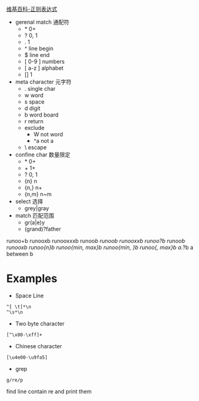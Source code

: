 [维基百科-正则表达式](https://zh.wikipedia.org/wiki/正则表达式)

*   gerenal match 通配符
    *   \*  0+
    *   ?   0, 1
    *   .   1
    *   ^   line begin
    *   $   line end
    *   [ 0-9 ]     numbers
    *   [ a-z ]     alphabet
    *   []  1
*   meta character 元字符
    *   .   single char
    *   w   word
    *   s   space
    *   d   digit
    *   b   word board
    *   r   return
    *   exclude
        *   W       not word
        *   ^a      not a
    *   \   escape        
*   confine char    数量限定
    *   \*      0+
    *   \+      1+
    *   ?       0, 1
    *   {n}     n
    *   {n,}    n+
    *   {n,m}   n~m
*   select  选择
    *   grey|gray
*   match   匹配范围
    *   gr(a|e)y
    *   (grand)?father

runoo+b     runooxb runooxxxb 
runoo*b     runoob  runooxxb
runoo?b     runoob  runooxb
runoo{n}b
runoo{min, max}b
runoo{min, }b
runoo{, max}b
a.*?b   a between b

# Examples

- Space Line
```regexp
^[ \t]*\n 
^\s*\n
```

- Two byte character
```regexp
[^\x00-\xff]+
```

- Chinese character
```regexp
[\u4e00-\u9fa5]
```

- grep
```regexp
g/re/p
```
find line contain re and print them